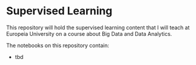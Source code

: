 # Supervised Learning

This repository will hold the supervised learning content that I will teach at Europeia University on a course about Big Data and Data Analytics.

The notebooks on this repository contain:
- tbd
